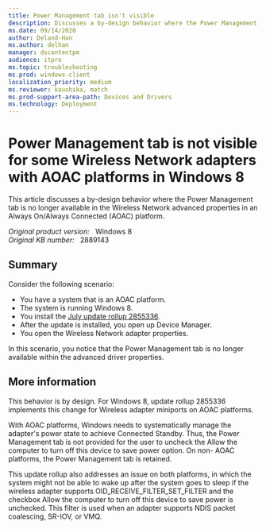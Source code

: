 ```yaml
---
title: Power Management tab isn't visible
description: Discusses a by-design behavior where the Power Management tab is no longer available in the Wireless Network advanced properties in an Always On/Always Connected (AOAC) platform.
ms.date: 09/14/2020
author: Deland-Han
ms.author: delhan
manager: dscontentpm
audience: itpro
ms.topic: troubleshooting
ms.prod: windows-client
localization_priority: medium
ms.reviewer: kaushika, match
ms.prod-support-area-path: Devices and Drivers
ms.technology: Deployment 
---
```

# Power Management tab is not visible for some Wireless Network adapters with AOAC platforms in Windows 8

This article discusses a by-design behavior where the Power Management tab is no longer available in the Wireless Network advanced properties in an Always On/Always Connected (AOAC) platform.

_Original product version:_ &nbsp; Windows 8  
_Original KB number:_ &nbsp; 2889143

## Summary

Consider the following scenario:

- You have a system that is an AOAC platform.
- The system is running Windows 8.
- You install the [July update rollup 2855336](https://support.microsoft.com/help/2855336). 
- After the update is installed, you open up Device Manager.
- You open the Wireless Network adapter properties.

In this scenario, you notice that the Power Management tab is no longer available within the advanced driver properties.

## More information

This behavior is by design. For Windows 8, update rollup 2855336 implements this change for Wireless adapter miniports on AOAC platforms.

With AOAC platforms, Windows needs to systematically manage the adapter's power state to achieve Connected Standby. Thus, the Power Management tab is not provided for the user to uncheck the Allow the computer to turn off this device to save power option. On non- AOAC  platforms, the Power Management tab is retained. 

This update rollup also addresses an issue on both platforms, in which the system might not be able to wake up after the system goes to sleep if the wireless adapter supports OID_RECEIVE_FILTER_SET_FILTER  and the checkbox Allow the computer to turn off this device to save power  is unchecked. This filter is used when an adapter supports NDIS packet coalescing, SR-IOV, or VMQ.
